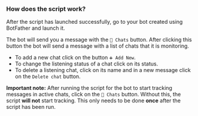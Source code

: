 ### How does the script work?
After the script has launched successfully, go to your bot created using BotFather and launch it.

The bot will send you a message with the `💬 Chats` button. After clicking this button the bot will send a message with a list of chats that it is monitoring. 

* To add a new chat click on the button `➕ Add New`.
* To change the listening status of a chat click on its status.
* To delete a listening chat, click on its name and in a new message click on the `Delete chat` button.

**Important note:** After running the script for the bot to start tracking messages in active chats, click on the `💬 Chats` button. Without this, the script **will not** start tracking. This only needs to be done **once** after the script has been run.

